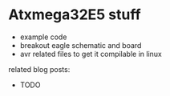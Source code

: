 Atxmega32E5 stuff
=================

* example code
* breakout eagle schematic and board
* avr related files to get it compilable in linux

related blog posts:

* TODO
